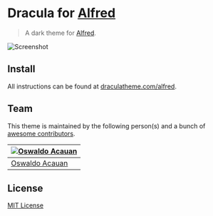 # Dracula for [Alfred](http://alfredapp.com)

> A dark theme for [Alfred](http://alfredapp.com).

![Screenshot](https://draculatheme.com/assets/img/screenshots/alfred.png)

## Install

All instructions can be found at [draculatheme.com/alfred](https://draculatheme.com/alfred).

## Team

This theme is maintained by the following person(s) and a bunch of [awesome contributors](https://github.com/dracula/alfred/graphs/contributors).

[![Oswaldo Acauan](https://avatars2.githubusercontent.com/u/1268518?v=3&s=70)](https://github.com/oswaldoacauan) |
--- |
[Oswaldo Acauan](https://github.com/oswaldoacauan) |

## License

[MIT License](./LICENSE)
